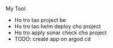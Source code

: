 My Tool
 - Ho tro tao project be
 - Ho tro tao helm deploy cho project
 - Ho tro apply sonar check cho project
 - TODO: create app on argod cd